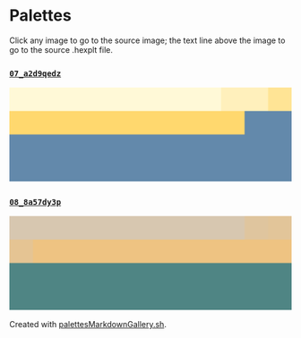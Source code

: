 # Palettes

Click any image to go to the source image; the text line above the image to go to the source .hexplt file.

### [`07_a2d9qedz`](07_a2d9qedz.hexplt)

[ ![07_a2d9qedz.png](07_a2d9qedz.png) ](07_a2d9qedz.png)

### [`08_8a57dy3p`](08_8a57dy3p.hexplt)

[ ![08_8a57dy3p.png](08_8a57dy3p.png) ](08_8a57dy3p.png)

Created with [palettesMarkdownGallery.sh](https://github.com/earthbound19/_ebDev/blob/master/scripts/imgAndVideo/palettesMarkdownGallery.sh).